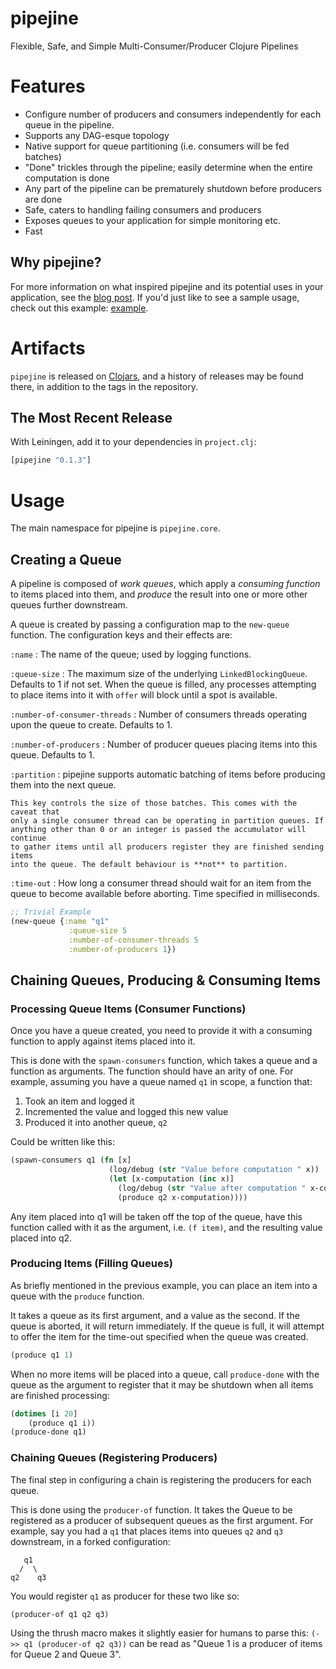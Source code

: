 pipejine
========

Flexible, Safe, and Simple Multi-Consumer/Producer Clojure Pipelines

# Features

* Configure number of producers and consumers independently for each queue in
  the pipeline.
* Supports any DAG-esque topology
* Native support for queue partitioning (i.e. consumers will be fed batches)
* "Done" trickles through the pipeline; easily determine when the entire computation
  is done
* Any part of the pipeline can be prematurely shutdown before producers are done
* Safe, caters to handling failing consumers and producers
* Exposes queues to your application for simple monitoring etc.
* Fast

## Why pipejine?

For more information on what inspired pipejine and its potential uses in your
application, see the [blog
post](http://martintrojer.github.com/clojure/2013/03/16/flexible-multi-consumerproducer-pipelines/).
If you'd just like to see a sample usage, check out this example:
[example](https://github.com/martintrojer/pipejine/blob/master/test/pipejine/example.clj).

# Artifacts

`pipejine` is released on [Clojars](https://clojars.org/pipejine), and a history
of releases may be found there, in addition to the tags in the repository.

## The Most Recent Release

With Leiningen, add it to your dependencies in `project.clj`:

```clojure
[pipejine "0.1.3"]
```


# Usage

The main namespace for pipejine is ```pipejine.core```.

## Creating a Queue

A pipeline is composed of *work queues*, which apply a *consuming function* to
items placed into them, and *produce* the result into one or more other queues
further downstream.

A queue is created by passing a configuration map to the `new-queue` function.
The configuration keys and their effects are:

`:name`
:   The name of the queue; used by logging functions.

`:queue-size`
:   The maximum size of the underlying `LinkedBlockingQueue`. Defaults to 1 if
    not set. When the queue is filled, any processes attempting to place items
    into it with `offer` will block until a spot is available.

`:number-of-consumer-threads`
:   Number of consumers threads operating upon the queue to create. Defaults to
    1.

`:number-of-producers`
:   Number of producer queues placing items into this queue. Defaults to 1.

`:partition`
:   pipejine supports automatic batching of items before producing them into the
    next queue.

    This key controls the size of those batches. This comes with the caveat that
    only a single consumer thread can be operating in partition queues. If
    anything other than 0 or an integer is passed the accumulator will continue
    to gather items until all producers register they are finished sending items
    into the queue. The default behaviour is **not** to partition.

`:time-out`
:   How long a consumer thread should wait for an item from the queue to become
    available before aborting. Time specified in milliseconds.

```clojure
;; Trivial Example
(new-queue {:name "q1"
             :queue-size 5
             :number-of-consumer-threads 5
             :number-of-producers 1})
```

## Chaining Queues, Producing & Consuming Items

### Processing Queue Items (Consumer Functions)

Once you have a queue created, you need to provide it with a consuming function
to apply against items placed into it.

This is done with the `spawn-consumers` function, which takes a queue and a
function as arguments. The function should have an arity of one. For example,
assuming you have a queue named `q1` in scope, a function that:

1. Took an item and logged it
2. Incremented the value and logged this new value
3. Produced it into another queue, `q2`

Could be written like this:

```clojure
(spawn-consumers q1 (fn [x]
                      (log/debug (str "Value before computation " x))
                      (let [x-computation (inc x)]
                        (log/debug (str "Value after computation " x-computation))
                        (produce q2 x-computation))))
```

Any item placed into q1 will be taken off the top of the queue, have this
function called with it as the argument, i.e. `(f item)`, and the resulting
value placed into q2.

### Producing Items (Filling Queues)

As briefly mentioned in the previous example, you can place an item into a queue
with the `produce` function.

It takes a queue as its first argument, and a value as the second. If the queue
is aborted, it will return immediately. If the queue is full, it will attempt to
offer the item for the time-out specified when the queue was created.

```clojure
(produce q1 1)
```

When no more items will be placed into a queue, call `produce-done` with the
queue as the argument to register that it may be shutdown when all items are
finished processing:

```clojure
(dotimes [i 20]
    (produce q1 i))
(produce-done q1)
```

### Chaining Queues (Registering Producers)

The final step in configuring a chain is registering the producers for each
queue.

This is done using the `producer-of` function. It takes the Queue to be
registered as a producer of subsequent queues as the first argument. For
example, say you had a `q1` that places items into queues `q2` and `q3`
downstream, in a forked configuration:

```
   q1
  /  \
q2    q3
```

You would register `q1` as producer for these two like so:

```clojure
(producer-of q1 q2 q3)
```

Using the thrush macro makes it slightly easier for humans to parse this:
`(->> q1 (producer-of q2 q3))` can be read as "Queue 1 is a producer of items
for Queue 2 and Queue 3".
